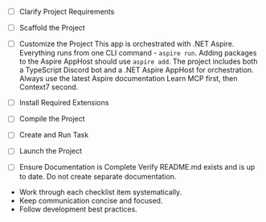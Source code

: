 <!-- Use this file to provide workspace-specific custom instructions to Copilot. For more details, visit https://code.visualstudio.com/docs/copilot/copilot-customization#_use-a-githubcopilotinstructionsmd-file -->
- [ ] Clarify Project Requirements
	<!-- Ask for project type, language, and frameworks if not specified. Skip if already provided. -->

- [ ] Scaffold the Project
	<!--
	Call project setup tool with projectType and language parameters.
	Run scaffolding command to create project files and folders.
	Use '.' as the working directory.
	-->

- [ ] Customize the Project
This app is orchestrated with .NET Aspire. Everything runs from one CLI command - `aspire run`. Adding packages to the Aspire AppHost should use `aspire add`. The project includes both a TypeScript Discord bot and a .NET Aspire AppHost for orchestration. Always use the latest Aspire documentation Learn MCP first, then Context7 second.

- [ ] Install Required Extensions
	<!-- Use extension installer tool if requiredExtensions is defined in project setup. -->

- [ ] Compile the Project
	<!--
	Install any missing dependencies.
	Run diagnostics and resolve any issues.
	Check for markdown files in project folder for relevant instructions on how to do this.
	-->

- [ ] Create and Run Task
	<!-- Create task based on package.json, README.md, and project structure. -->

- [ ] Launch the Project
	<!-- Prompt user for debug mode, launch only if confirmed. -->

- [ ] Ensure Documentation is Complete
	Verify README.md exists and is up to date. Do not create separate documentation.

<!--
## Execution Guidelines
PROGRESS TRACKING:
- If vscode_manageTodoList tool is available, use it to track progress through this checklist.
- After completing each step, mark it complete and add a summary.
- Read current todo list status before starting each new step.

COMMUNICATION RULES:
- Avoid verbose explanations or printing full command outputs.
- If a step is skipped, state that briefly (e.g. "No extensions needed").
- Do not explain project structure unless asked.
- Keep explanations concise and focused.

DEVELOPMENT RULES:
- Always start executing the plan by calling the tool to get the project template.
- Use '.' as the working directory unless user specifies otherwise.
- Do not create folders unless user instructs.
- Avoid adding media or external links unless explicitly requested.
- Use placeholders only with a note that they should be replaced.
- Use VS Code API tool only for VS Code extension projects.
- Once the project is created, it is already opened in Visual Studio Code—do not suggest commands to open this project in Visual Studio again.
- Do not print and explain the project structure to the user unless explicitly requested.
- If the project setup information has additional rules, follow them strictly.

FOLDER CREATION RULES:
- Always use the current directory as the project root.
- If you are running any terminal commands, use the '.' argument to ensure that the current working directory is used ALWAYS.
- Do not create a new folder unless the user explicitly requests it besides a .vscode folder for a tasks.json file.
- If any of the scaffolding commands mention that the folder name is not correct, let the user know to create a new folder with the correct name and then reopen it again in vscode. Do not attempt to move it yourself. And do not proceed with next steps.

EXTENSION INSTALLATION RULES:
- If the project setup lists requiredExtensions, use extension installer tool to check and install ALL the listed requiredExtensions before proceeding.

PROJECT CONTENT RULES:
- If the user has not specified project details, assume they want a "Hello World" project as a starting point.
- Avoid adding links of any type (URLs, files, folders, etc.) or integrations that are not explicitly required.
- Avoid generating images, videos, or any other media files unless explicitly requested.
- If you need to use any media assets as placeholders, let the user know that these are placeholders and should be replaced with the actual assets later.
- Ensure all generated components serve a clear purpose within the user's requested workflow.
- If a feature is assumed but not confirmed, prompt the user for clarification before including it.
- If you are working on a VS Code extension, use the VS Code API tool with a query to find relevant VS Code API references and samples related to that query.

TASK COMPLETION RULES:
- Your task is complete when:
  - The project is successfully created without errors.
  - The user has clear instructions on how to launch their code in debug mode within Visual Studio Code.
  - A copilot-instructions.md exists in the project root under the .github directory.
  - A README.md file in the root of the project is up to date.
  - A tasks.json file exists in the project root under the .vscode directory.

SUCCESS CRITERIA:
- Completion = project scaffolded, copilot-instructions + README exist, task runnable, debug launch offered.

Before starting a new task in the above plan, update progress in the plan.
-->
- Work through each checklist item systematically.
- Keep communication concise and focused.
- Follow development best practices.
